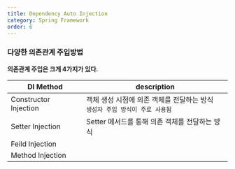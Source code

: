 ```yaml
---
title: Dependency Auto Injection
category: Spring Framework
order: 6
---
```


### 다양한 의존관계 주입방법

**의존관계 주입은 크게 4가지가 있다.**

|DI Method|description|
|--|--|
|Constructor Injection|객체 생성 시점에 의존 객체를 전달하는 방식<br>`생성자 주입 방식이 주로 사용됨`|
|Setter Injection|Setter 메서드를 통해 의존 객체를 전달하는 방식|
|Feild Injection||
|Method Injection||


<div class="content-box">
</div>
